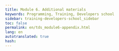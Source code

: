 ```yaml
---
title: Module 6. Additional materials
keywords: Programming, Training, Developers school
sidebar: training-developers-school_sidebar
toc: false
permalink: en/tds_module6-appendix.html
lang: en
autotranslated: true
hash: 
---
```


